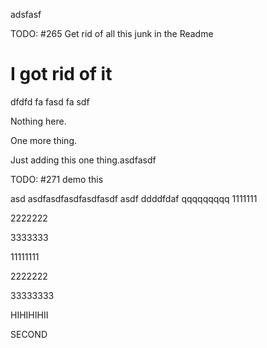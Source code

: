 adsfasf

TODO: #265 Get rid of all this junk in the Readme

# I got rid of it


dfdfd
fa
fasd
fa
sdf

Nothing here.

One more thing.

Just adding this one thing.asdfasdf

TODO: #271 demo this

asd
asdfasdfasdfasdfasdf
asdf
ddddfdaf
qqqqqqqqq
1111111

2222222


3333333



11111111


2222222



33333333




HIHIHIHII


SECOND
